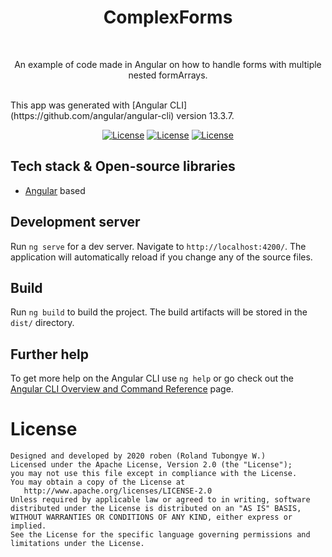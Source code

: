 <h1 align="center">ComplexForms</h1><br>
<p align="center">  
An example of code made in Angular on how to handle forms with multiple nested formArrays.</p>
<br>
This app was generated with [Angular CLI](https://github.com/angular/angular-cli) version 13.3.7.</p>

<p align="center">
  <a href="https://opensource.org/licenses/Apache-2.0"><img alt="License" src="https://img.shields.io/badge/License-Apache%202.0-blue.svg"/></a>
  <a href="https://opensource.org/licenses/Apache-2.0"><img alt="License" src="https://img.shields.io/badge/angular-%23DD0031.svg?logo=angular&logoColor=white"/></a>
  <a href="https://opensource.org/licenses/Apache-2.0"><img alt="License" src="https://img.shields.io/badge/Medium-12100E?logo=medium&logoColor=white"/></a>
</p>

## Tech stack & Open-source libraries
- [Angular](https://angular.io/) based

## Development server

Run `ng serve` for a dev server. Navigate to `http://localhost:4200/`. The application will automatically reload if you change any of the source files.

## Build

Run `ng build` to build the project. The build artifacts will be stored in the `dist/` directory.

## Further help

To get more help on the Angular CLI use `ng help` or go check out the [Angular CLI Overview and Command Reference](https://angular.io/cli) page.

# License

```
Designed and developed by 2020 roben (Roland Tubongye W.)
Licensed under the Apache License, Version 2.0 (the "License");
you may not use this file except in compliance with the License.
You may obtain a copy of the License at
   http://www.apache.org/licenses/LICENSE-2.0
Unless required by applicable law or agreed to in writing, software
distributed under the License is distributed on an "AS IS" BASIS,
WITHOUT WARRANTIES OR CONDITIONS OF ANY KIND, either express or implied.
See the License for the specific language governing permissions and
limitations under the License.
```

